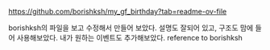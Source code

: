 https://github.com/borishksh/my_gf_birthday?tab=readme-ov-file

borishksh의 파일을 보고 수정해서 만들어 보았다. 
설명도 잘되어 있고, 구조도 맘에 들어 사용해보았다. 내가 원하는 이벤트도 추가해보았다. 
reference to borishksh
